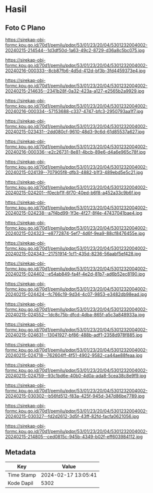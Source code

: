 # Hasil

## Foto C Plano

https://sirekap-obj-formc.kpu.go.id/70d1/pemilu/pdpr/53/01/23/20/04/5301232004002-20240215-214544--1d3df50d-1a63-49c2-8729-d36a8c5bc075.jpg

https://sirekap-obj-formc.kpu.go.id/70d1/pemilu/pdpr/53/01/23/20/04/5301232004002-20240216-000333--8cb87fb6-4d5d-412d-bf3b-3fd4459373e4.jpg

https://sirekap-obj-formc.kpu.go.id/70d1/pemilu/pdpr/53/01/23/20/04/5301232004002-20240215-214635--2341b28f-0a32-423a-a127-e2565b2a9929.jpg

https://sirekap-obj-formc.kpu.go.id/70d1/pemilu/pdpr/53/01/23/20/04/5301232004002-20240216-000334--57153688-c337-4747-bfc3-2950793aa1f7.jpg

https://sirekap-obj-formc.kpu.go.id/70d1/pemilu/pdpr/53/01/23/20/04/5301232004002-20240215-023431--2dd080cf-9610-48d3-9c6d-61d85537a627.jpg

https://sirekap-obj-formc.kpu.go.id/70d1/pemilu/pdpr/53/01/23/20/04/5301232004002-20240216-000336--e2c26731-8e81-4bcb-89e6-d4a6e965c78f.jpg

https://sirekap-obj-formc.kpu.go.id/70d1/pemilu/pdpr/53/01/23/20/04/5301232004002-20240215-024139--707905f8-dfb3-4882-b1f3-489ebd5e5c21.jpg

https://sirekap-obj-formc.kpu.go.id/70d1/pemilu/pdpr/53/01/23/20/04/5301232004002-20240215-024201--f0ecbf1f-6f70-40ed-b6f8-a452a33c9b6f.jpg

https://sirekap-obj-formc.kpu.go.id/70d1/pemilu/pdpr/53/01/23/20/04/5301232004002-20240215-024238--a7f4bd99-1f3e-4f27-8f4e-47437041bae4.jpg

https://sirekap-obj-formc.kpu.go.id/70d1/pemilu/pdpr/53/01/23/20/04/5301232004002-20240215-024323--e8772874-5ef7-4d6f-9ea9-88cf8476455e.jpg

https://sirekap-obj-formc.kpu.go.id/70d1/pemilu/pdpr/53/01/23/20/04/5301232004002-20240215-024343--21751914-1cf1-435d-8236-56aabf5ef428.jpg

https://sirekap-obj-formc.kpu.go.id/70d1/pemilu/pdpr/53/01/23/20/04/5301232004002-20240215-024402--e54ab849-fa4f-4e2d-81b7-ad6b52ec8190.jpg

https://sirekap-obj-formc.kpu.go.id/70d1/pemilu/pdpr/53/01/23/20/04/5301232004002-20240215-024424--fc766c19-9d34-4c07-9853-e3482db98ead.jpg

https://sirekap-obj-formc.kpu.go.id/70d1/pemilu/pdpr/53/01/23/20/04/5301232004002-20240215-024552--1dc8c75b-dfcd-4dba-865f-a5c3a848933a.jpg

https://sirekap-obj-formc.kpu.go.id/70d1/pemilu/pdpr/53/01/23/20/04/5301232004002-20240215-024631--13041927-bf86-488b-adf1-2358d978f885.jpg

https://sirekap-obj-formc.kpu.go.id/70d1/pemilu/pdpr/53/01/23/20/04/5301232004002-20240215-024718--762604ff-4f51-4902-9582-ca44ae88feaa.jpg

https://sirekap-obj-formc.kpu.go.id/70d1/pemilu/pdpr/53/01/23/20/04/5301232004002-20240215-024759--93c1bd6e-40b0-4d0a-ada8-5cea38c8e9f9.jpg

https://sirekap-obj-formc.kpu.go.id/70d1/pemilu/pdpr/53/01/23/20/04/5301232004002-20240215-030302--b56fd512-f83a-425f-945d-347d86be7789.jpg

https://sirekap-obj-formc.kpu.go.id/70d1/pemilu/pdpr/53/01/23/20/04/5301232004002-20240215-030327--fd2d2612-3d5f-43ff-82fd-facfa0621056.jpg

https://sirekap-obj-formc.kpu.go.id/70d1/pemilu/pdpr/53/01/23/20/04/5301232004002-20240215-214805--ced0815c-945b-4349-b02f-eff603984112.jpg


## Metadata

| Key        | Value               |
| ---------- | ------------------- |
| Time Stamp | 2024-02-17 13:05:41 |
| Kode Dapil | 5302                |



